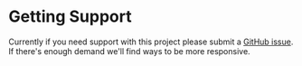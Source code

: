 # Getting Support

Currently if you need support with this project please submit a [GitHub issue](https://github.com/signal-noise/uniform/issues/new). If
there's enough demand we'll find ways to be more responsive.
